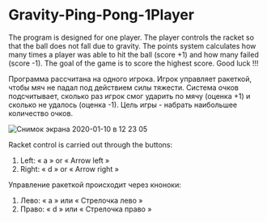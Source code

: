 # Gravity-Ping-Pong-1Player
  The program is designed for one player. The player controls the racket so that the ball does not fall due to gravity. The points system calculates how many times a player was able to hit the ball (score +1) and how many failed (score -1).
The goal of the game is to score the highest score.
Good luck !!!


  Программа рассчитана на одного игрока. Игрок управляет ракеткой, чтобы мяч не падал под действием силы тяжести. Система очков подсчитывает, сколько раз игрок смог ударить по мячу (оценка +1) и сколько не удалось (оценка -1).
Цель игры - набрать наибольшее количество очков.

![Снимок экрана 2020-01-10 в 12 23 05](https://user-images.githubusercontent.com/56469979/72120542-059c3d80-33a4-11ea-92f3-80b9c707db24.png)

Racket control is carried out through the buttons:
1. Left: « a » or « Arrow left »
2. Right: « d » or « Arrow right »

Управление ракеткой происходит через кноноки:
1. Лево: « a » или « Стрелочка лево »
2. Право: « d » или « Стрелочка право »
